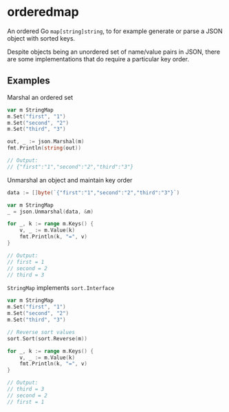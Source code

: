 # orderedmap
An ordered Go `map[string]string`, to for example generate or parse a JSON object with sorted keys.

Despite objects being an unordered set of name/value pairs in JSON, there are some implementations
that do require a particular key order.
 
## Examples
Marshal an ordered set
```go
var m StringMap
m.Set("first", "1")
m.Set("second", "2")
m.Set("third", "3")

out, _ := json.Marshal(m)
fmt.Println(string(out))

// Output:
// {"first":"1","second":"2","third":"3"}
```

Unmarshal an object and maintain key order
```go
data := []byte(`{"first":"1","second":"2","third":"3"}`)

var m StringMap
_ = json.Unmarshal(data, &m)

for _, k := range m.Keys() {
    v, _ := m.Value(k)
    fmt.Println(k, "=", v)
}

// Output:
// first = 1
// second = 2
// third = 3
```

`StringMap` implements `sort.Interface`
```go
var m StringMap
m.Set("first", "1")
m.Set("second", "2")
m.Set("third", "3")

// Reverse sort values
sort.Sort(sort.Reverse(m))

for _, k := range m.Keys() {
    v, _ := m.Value(k)
    fmt.Println(k, "=", v)
}

// Output:
// third = 3
// second = 2
// first = 1
```